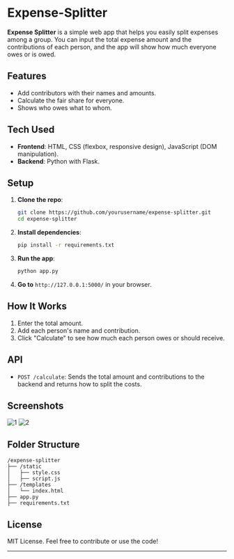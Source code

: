 # Expense-Splitter

**Expense Splitter** is a simple web app that helps you easily split expenses among a group. You can input the total expense amount and the contributions of each person, and the app will show how much everyone owes or is owed.

## Features
- Add contributors with their names and amounts.
- Calculate the fair share for everyone.
- Shows who owes what to whom.

## Tech Used
- **Frontend**: HTML, CSS (flexbox, responsive design), JavaScript (DOM manipulation).
- **Backend**: Python with Flask.

## Setup

1. **Clone the repo**:
   ```bash
   git clone https://github.com/yourusername/expense-splitter.git
   cd expense-splitter
   ```

2. **Install dependencies**:
   ```bash
   pip install -r requirements.txt
   ```

3. **Run the app**:
   ```bash
   python app.py
   ```

4. **Go to** `http://127.0.0.1:5000/` in your browser.

## How It Works
1. Enter the total amount.
2. Add each person's name and contribution.
3. Click "Calculate" to see how much each person owes or should receive.

## API
- `POST /calculate`: Sends the total amount and contributions to the backend and returns how to split the costs.

## Screenshots
![1](https://github.com/user-attachments/assets/a3db024a-bf84-45f6-8916-9040e02ec635)
![2](https://github.com/user-attachments/assets/509786c9-6bdf-49d0-a7da-edfb57996d03)


## Folder Structure
```
/expense-splitter
├── /static
│   ├── style.css
│   ├── script.js
├── /templates
│   └── index.html
├── app.py
├── requirements.txt
```

## License
MIT License. Feel free to contribute or use the code!

---
